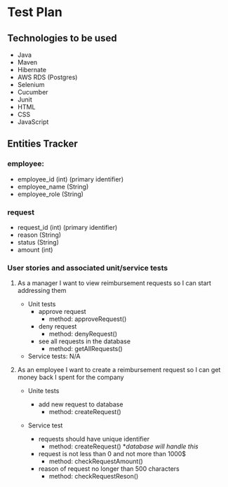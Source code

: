 # Test Plan
 ## Technologies to be used
   - Java
   - Maven
   - Hibernate
   - AWS RDS (Postgres)
   - Selenium
   - Cucumber
   - Junit
   - HTML
   - CSS
   - JavaScript

 ## Entities Tracker
   ### employee:
   - employee_id (int) (primary identifier)
   - employee_name (String)
   - employee_role (String)
   ### request
   - request_id (int) (primary identifier)
   - reason (String)
   - status (String)
   - amount (int)

   ### User stories and associated unit/service tests 
   1. As a manager I want to view reimbursement requests so I can start addressing them
       - Unit tests
           - approve request 
               - method: approveRequest()
           - deny request
               - method: denyRequest()
           - see all requests in the database
               - method: getAllRequests()
       - Service tests: N/A
      
   2. As an employee I want to create a reimbursement request so I can get money back I spent for the company
       - Unite tests
           - add new request to database
              - method: createRequest() 
         
       - Service test
           - requests should have unique identifier
              - method: createRequest() **database will handle this*
           - request is not less than 0 and not more than 1000$
              - method: checkRequestAmount()
           - reason of request no longer than 500 characters
              - method: checkRequestReson() 

